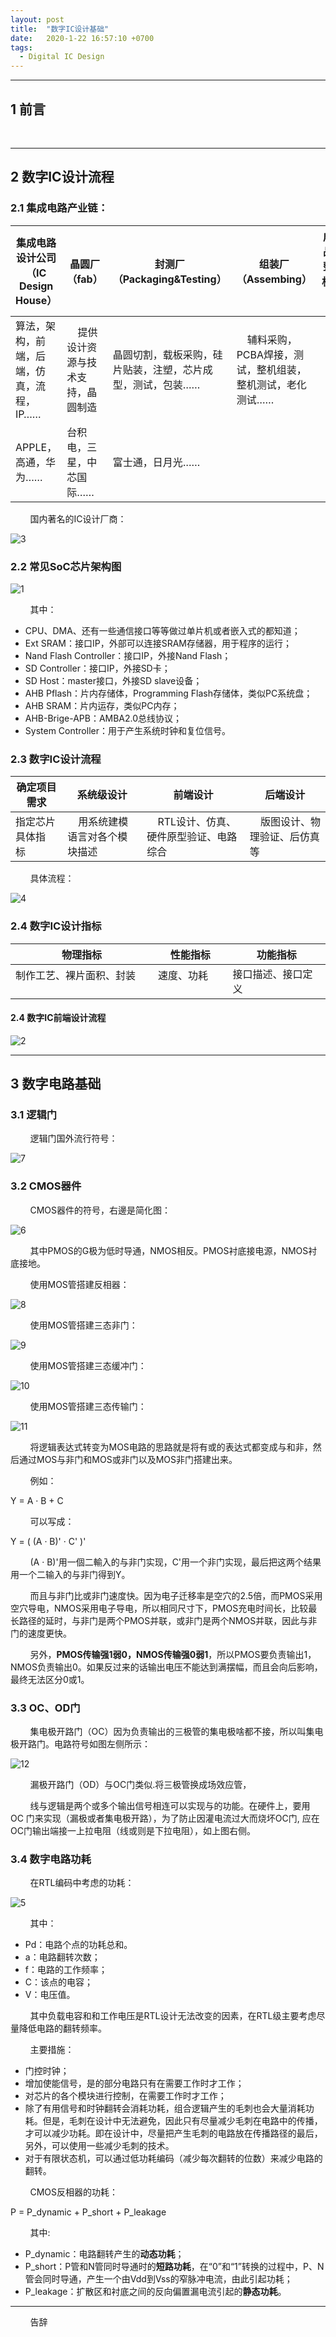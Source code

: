 ```yaml
---
layout: post
title:  "数字IC设计基础"
date:   2020-1-22 16:57:10 +0700
tags:
  - Digital IC Design
---
```


-------

## 1 前言 

&#160; &#160; &#160; &#160; 

----

## 2 数字IC设计流程

### 2.1 集成电路产业链：

| 集成电路设计公司（IC Design House） | 晶圆厂（fab） | 封测厂（Packaging&Testing） | 组装厂（Assembing） | 成品整机&#160; &#160; &#160; &#160;   |
|---|---|---|---|---|
| 算法，架构，前端，后端，仿真，流程，IP…… | &#160; &#160; 提供设计资源与技术支持，晶圆制造 | 晶圆切割，载板采购，硅片贴装，注塑，芯片成型，测试，包装…… | &#160; &#160; 辅料采购，PCBA焊接，测试，整机组装，整机测试，老化测试…… | &#160; &#160; &#160; &#160; &#160; &#160; &#160;  | 
| APPLE，高通，华为…… | 台积电，三星，中芯国际…… | 富士通，日月光…… |  | &#160; &#160; &#160; &#160; &#160; &#160; &#160; &#160; &#160; &#160; &#160;  |



&#160; &#160; &#160; &#160; 国内著名的IC设计厂商：

![3](https://raw.githubusercontent.com/Verdvana/Verdvana.github.io/master/_posts/%E6%95%B0%E5%AD%97IC%E8%AE%BE%E8%AE%A1%E5%9F%BA%E7%A1%80/3.jpg)


### 2.2 常见SoC芯片架构图

![1](https://raw.githubusercontent.com/Verdvana/Verdvana.github.io/master/_posts/%E6%95%B0%E5%AD%97IC%E8%AE%BE%E8%AE%A1%E5%9F%BA%E7%A1%80/1.jpg)

&#160; &#160; &#160; &#160; 其中：

* CPU、DMA、还有一些通信接口等等做过单片机或者嵌入式的都知道；
* Ext SRAM：接口IP，外部可以连接SRAM存储器，用于程序的运行；
* Nand Flash Controller：接口IP，外接Nand Flash；
* SD Controller：接口IP，外接SD卡；
* SD Host：master接口，外接SD slave设备；
* AHB Pflash：片内存储体，Programming Flash存储体，类似PC系统盘；
* AHB SRAM：片内运存，类似PC内存；
* AHB-Brige-APB：AMBA2.0总线协议；
* System Controller：用于产生系统时钟和复位信号。


### 2.3 数字IC设计流程

| 确定项目需求 | 系统级设计 | 前端设计 | 后端设计 |
|---|---|---|---|
| 指定芯片具体指标&#160; &#160;  | &#160; &#160; 用系统建模语言对各个模块描述&#160; &#160;  | &#160; &#160; RTL设计、仿真、硬件原型验证、电路综合&#160; &#160;  | &#160; &#160; 版图设计、物理验证、后仿真等  |

&#160; &#160; &#160; &#160; 具体流程：

![4](https://raw.githubusercontent.com/Verdvana/Verdvana.github.io/master/_posts/%E6%95%B0%E5%AD%97IC%E8%AE%BE%E8%AE%A1%E5%9F%BA%E7%A1%80/4.jpg)

### 2.4 数字IC设计指标

| 物理指标 | 性能指标 | 功能指标 |
|---|---|---|
| 制作工艺、裸片面积、封装&#160; &#160;&#160; &#160;   | 速度、功耗&#160; &#160;&#160; &#160;   | 接口描述、接口定义 |

#### 2.4 数字IC前端设计流程

![2](https://raw.githubusercontent.com/Verdvana/Verdvana.github.io/master/_posts/%E6%95%B0%E5%AD%97IC%E8%AE%BE%E8%AE%A1%E5%9F%BA%E7%A1%80/2.jpg)


----

## 3 数字电路基础

### 3.1 逻辑门

&#160; &#160; &#160; &#160; 逻辑门国外流行符号：

![7](https://raw.githubusercontent.com/Verdvana/Verdvana.github.io/master/_posts/%E6%95%B0%E5%AD%97IC%E8%AE%BE%E8%AE%A1%E5%9F%BA%E7%A1%80/7.jpg)

### 3.2 CMOS器件

&#160; &#160; &#160; &#160; CMOS器件的符号，右邊是简化图：

![6](https://raw.githubusercontent.com/Verdvana/Verdvana.github.io/master/_posts/%E6%95%B0%E5%AD%97IC%E8%AE%BE%E8%AE%A1%E5%9F%BA%E7%A1%80/6.jpg)


&#160; &#160; &#160; &#160; 其中PMOS的G极为低时导通，NMOS相反。PMOS衬底接电源，NMOS衬底接地。

&#160; &#160; &#160; &#160; 使用MOS管搭建反相器：

![8](https://raw.githubusercontent.com/Verdvana/Verdvana.github.io/master/_posts/%E6%95%B0%E5%AD%97IC%E8%AE%BE%E8%AE%A1%E5%9F%BA%E7%A1%80/8.jpg)

&#160; &#160; &#160; &#160; 使用MOS管搭建三态非门：

![9](https://raw.githubusercontent.com/Verdvana/Verdvana.github.io/master/_posts/%E6%95%B0%E5%AD%97IC%E8%AE%BE%E8%AE%A1%E5%9F%BA%E7%A1%80/9.jpg)

&#160; &#160; &#160; &#160; 使用MOS管搭建三态缓冲门：

![10](https://raw.githubusercontent.com/Verdvana/Verdvana.github.io/master/_posts/%E6%95%B0%E5%AD%97IC%E8%AE%BE%E8%AE%A1%E5%9F%BA%E7%A1%80/10.jpg)

&#160; &#160; &#160; &#160; 使用MOS管搭建三态传输门：

![11](https://raw.githubusercontent.com/Verdvana/Verdvana.github.io/master/_posts/%E6%95%B0%E5%AD%97IC%E8%AE%BE%E8%AE%A1%E5%9F%BA%E7%A1%80/11.jpg)

&#160; &#160; &#160; &#160; 将逻辑表达式转变为MOS电路的思路就是将有或的表达式都变成与和非，然后通过MOS与非门和MOS或非门以及MOS非门搭建出来。


&#160; &#160; &#160; &#160; 例如：

Y = A · B + C

&#160; &#160; &#160; &#160; 可以写成：

Y = ( (A · B)' · C' )'

&#160; &#160; &#160; &#160; (A · B)'用一個二輸入的与非门实现，C'用一个非门实现，最后把这两个结果用一个二输入的与非门得到Y。

&#160; &#160; &#160; &#160; 而且与非门比或非门速度快。因为电子迁移率是空穴的2.5倍，而PMOS采用空穴导电，NMOS采用电子导电，所以相同尺寸下，PMOS充电时间长，比较最长路径的延时，与非门是两个PMOS并联，或非门是两个NMOS并联，因此与非门的速度更快。

&#160; &#160; &#160; &#160; 另外，**PMOS传输强1弱0，NMOS传输强0弱1**，所以PMOS要负责输出1，NMOS负责输出0。如果反过来的话输出电压不能达到满摆幅，而且会向后影响，最终无法区分0或1。

### 3.3 OC、OD门

&#160; &#160; &#160; &#160; 集电极开路门（OC）因为负责输出的三极管的集电极啥都不接，所以叫集电极开路门。电路符号如图左侧所示：

![12](https://raw.githubusercontent.com/Verdvana/Verdvana.github.io/master/_posts/%E6%95%B0%E5%AD%97IC%E8%AE%BE%E8%AE%A1%E5%9F%BA%E7%A1%80/12.jpg)


&#160; &#160; &#160; &#160; 漏极开路门（OD）与OC门类似.将三极管换成场效应管，

&#160; &#160; &#160; &#160; 线与逻辑是两个或多个输出信号相连可以实现与的功能。在硬件上，要用 OC 门来实现（漏极或者集电极开路），为了防止因灌电流过大而烧坏OC门, 应在OC门输出端接一上拉电阻（线或则是下拉电阻），如上图右侧。



### 3.4 数字电路功耗

&#160; &#160; &#160; &#160; 在RTL编码中考虑的功耗：

![5](https://raw.githubusercontent.com/Verdvana/Verdvana.github.io/master/_posts/%E6%95%B0%E5%AD%97IC%E8%AE%BE%E8%AE%A1%E5%9F%BA%E7%A1%80/5.jpg)

&#160; &#160; &#160; &#160; 其中：

* Pd：电路个点的功耗总和。
* a：电路翻转次数；
* f：电路的工作频率；
* C：该点的电容；
* V：电压值。

&#160; &#160; &#160; &#160; 其中负载电容和和工作电压是RTL设计无法改变的因素，在RTL级主要考虑尽量降低电路的翻转频率。

&#160; &#160; &#160; &#160; 主要措施：

* 门控时钟；
* 增加使能信号，是的部分电路只有在需要工作时才工作；
* 对芯片的各个模块进行控制，在需要工作时才工作；
* 除了有用信号和时钟翻转会消耗功耗，组合逻辑产生的毛刺也会大量消耗功耗。但是，毛刺在设计中无法避免，因此只有尽量减少毛刺在电路中的传播，才可以减少功耗。即在设计中，尽量把产生毛刺的电路放在传播路径的最后，另外，可以使用一些减少毛刺的技术。
* 对于有限状态机，可以通过低功耗编码（减少每次翻转的位数）来减少电路的翻转。

&#160; &#160; &#160; &#160; CMOS反相器的功耗：

P = P_dynamic + P_short + P_leakage

&#160; &#160; &#160; &#160; 其中:
* P_dynamic：电路翻转产生的**动态功耗**；
* P_short：P管和N管同时导通时的**短路功耗**，在“0”和“1”转换的过程中，P、N管会同时导通，产生一个由Vdd到Vss的窄脉冲电流，由此引起功耗；
* P_leakage：扩散区和衬底之间的反向偏置漏电流引起的**静态功耗**。






----
&#160; &#160; &#160; &#160; 告辞

